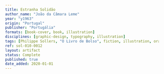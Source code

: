 ```yaml
---
title: Estranha Solidão
author_name: "João da Câmara Leme"
year: "y1963"
origin: "Portugal"
publisher: "Portugália"
formats: [book-cover, book, illustration]
disciplines: [graphic-design, typography, illustration]
tags: [Philippe Sollers, "O Livro de Bolso", fiction, illustration, orange, purple]
ref: sol-010-0012
layout: artifact
status: Complete
published: true
date_added: 2020-01-01
---
```

